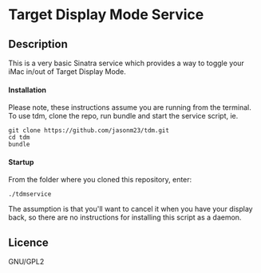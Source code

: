 # Target Display Mode Service

## Description

This is a very basic Sinatra service which provides a way to toggle
your iMac in/out of Target Display Mode.

#### Installation

Please note, these instructions assume you are running from the
terminal.  To use tdm, clone the repo, run bundle and start the
service script, ie.

    git clone https://github.com/jasonm23/tdm.git
    cd tdm
    bundle

#### Startup

From the folder where you cloned this repository, enter:

    ./tdmservice

The assumption is that you'll want to cancel it when you have your
display back, so there are no instructions for installing this script
as a daemon.

## Licence

GNU/GPL2
